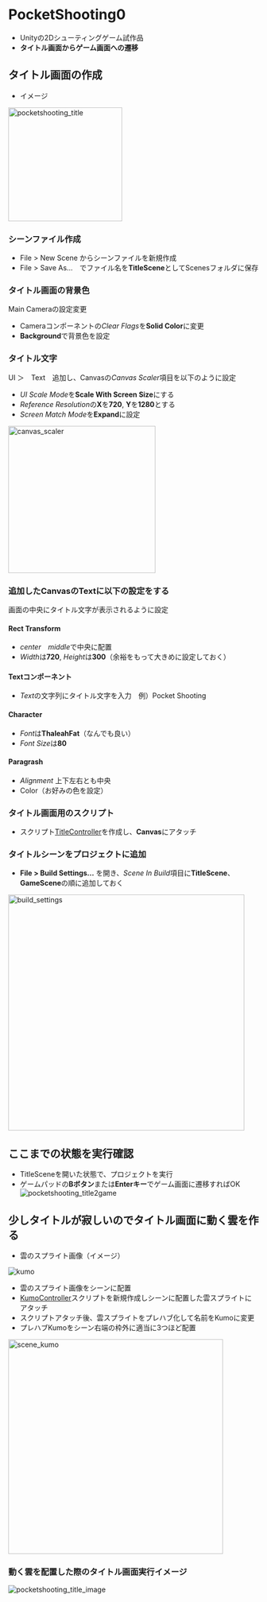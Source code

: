 # PocketShooting0
- Unityの2Dシューティングゲーム試作品
- **タイトル画面からゲーム画面への遷移**

## タイトル画面の作成
- イメージ
<img width="229" alt="pocketshooting_title" src="https://user-images.githubusercontent.com/32384416/141222759-c7a854e2-e49d-474d-83fd-9ce9f7ba17fe.PNG">

### シーンファイル作成
- File > New Scene からシーンファイルを新規作成
- File > Save As...　でファイル名を**TitleScene**としてScenesフォルダに保存

### タイトル画面の背景色
Main Cameraの設定変更
- Cameraコンポーネントの*Clear Flags*を**Solid Color**に変更
- **Background**で背景色を設定

### タイトル文字
UI ＞　Text　追加し、Canvasの*Canvas Scaler*項目を以下のように設定
- *UI Scale Mode*を**Scale With Screen Size**にする
- *Reference Resolution*の**X**を**720**, **Y**を**1280**とする
- *Screen Match Mode*を**Expand**に設定
<img width="296" alt="canvas_scaler" src="https://user-images.githubusercontent.com/32384416/141222525-b7c3a939-7098-4fcc-a347-f7bb1a1cbc86.PNG">

### 追加したCanvasのTextに以下の設定をする
画面の中央にタイトル文字が表示されるように設定

#### Rect Transform
- *center*　*middle*で中央に配置
- *Width*は**720**, *Height*は**300**（余裕をもって大きめに設定しておく）

#### Textコンポーネント
- *Text*の文字列にタイトル文字を入力　例）Pocket Shooting

#### Character
- *Font*は**ThaleahFat**（なんでも良い）
- *Font Size*は**80**

#### Paragrash
- *Alignment*	上下左右とも中央
- Color（お好みの色を設定）
		
### タイトル画面用のスクリプト
- スクリプト[TitleController](https://github.com/mrgarita/PocketShooting0/blob/title_to_game/TitleController.cs)を作成し、**Canvas**にアタッチ

### タイトルシーンをプロジェクトに追加
- **File > Build Settings...** を開き、*Scene In Build*項目に**TitleScene**、**GameScene**の順に追加しておく
<img width="475" alt="build_settings" src="https://user-images.githubusercontent.com/32384416/141222561-ac99e57d-10c9-4ffd-8964-2b692c1812d6.PNG">

## ここまでの状態を実行確認
- TitleSceneを開いた状態で、プロジェクトを実行
- ゲームパッドの**Bボタン**または**Enterキー**でゲーム画面に遷移すればOK
![pocketshooting_title2game](https://user-images.githubusercontent.com/32384416/141222036-01ec9fd2-a5bb-477e-82e3-52af43ed114b.gif)

## 少しタイトルが寂しいのでタイトル画面に動く雲を作る
- 雲のスプライト画像（イメージ）

![kumo](https://user-images.githubusercontent.com/32384416/141225721-e87d0946-9109-4373-8fa9-f0176e60865a.png)

- 雲のスプライト画像をシーンに配置
- [KumoController](https://github.com/mrgarita/PocketShooting0/blob/title_to_game/KumoController.cs)スクリプトを新規作成しシーンに配置した雲スプライトにアタッチ
- スクリプトアタッチ後、雲スプライトをプレハブ化して名前をKumoに変更
- プレハブKumoをシーン右端の枠外に適当に3つほど配置

<img width="432" alt="scene_kumo" src="https://user-images.githubusercontent.com/32384416/141245811-fb5be0f7-82b1-412b-8faf-cce635c05e68.PNG">

### 動く雲を配置した際のタイトル画面実行イメージ
![pocketshooting_title_image](https://user-images.githubusercontent.com/32384416/141226687-f63b9c15-87b6-4d8b-bea9-fb8b91e3684a.gif)
